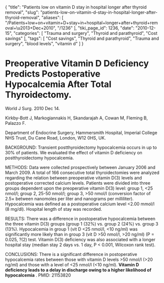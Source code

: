 {
    "title": "Patients low on vitamin D stay in hospital longer after thyroid removal",
    "slug": "patients-low-on-vitamin-d-stay-in-hospital-longer-after-thyroid-removal",
    "aliases": [
        "/Patients+low+on+vitamin+D+stay+in+hospital+longer+after+thyroid+removal+\u2013+Dec+2010",
        "/1236"
    ],
    "tiki_page_id": 1236,
    "date": "2010-12-15",
    "categories": [
        "Trauma and surgery",
        "Thyroid and parathyroid",
        "Cost savings"
    ],
    "tags": [
        "Cost savings",
        "Thyroid and parathyroid",
        "Trauma and surgery",
        "blood levels",
        "vitamin d"
    ]
}


# Preoperative Vitamin D Deficiency Predicts Postoperative Hypocalcemia After Total Thyroidectomy.

World J Surg. 2010 Dec 14.

Kirkby-Bott J, Markogiannakis H, Skandarajah A, Cowan M, Fleming B, Palazzo F.

Department of Endocrine Surgery, Hammersmith Hospital, Imperial College NHS Trust, Du Cane Road, London, W12 0HS, UK.

BACKGROUND: Transient postthyroidectomy hypocalcemia occurs in up to 30% of patients. We evaluated the effect of vitamin D deficiency on postthyroidectomy hypocalcemia.

METHODS: Data were collected prospectively between January 2006 and March 2009. A total of 166 consecutive total thyroidectomies were analyzed regarding the relation between preoperative vitamin D(3) levels and postoperative corrected calcium levels. Patients were divided into three groups dependent upon the preoperative vitamin D(3) level: group 1, <25 nmol/l; group 2, 25-50 nmol/l; group 3, >50 nmol/l (conversion factor of 2.5× between nanomoles per liter and nanograms per milliliter). Hypocalcemia was defined as a postoperative calcium level <2.00 mmol/l (8 mg/dl). Hospital length of stay was recorded.

RESULTS: There was a difference in postoperative hypocalcemia between the three vitamin D(3) groups (group 1 (32%) vs. group 2 (24%) vs. group 3 (13%). Hypocalcemia in group 1 (vit D <25 nmol/l, <10 ng/ml) was significantly more likely than in group 3 (vit D >50 nmol/l, >20 ng/ml) (P = 0.025, ?(2) test. Vitamin D(3) deficiency was also associated with a longer hospital stay (median stay 2 days vs. 1 day, P < 0.001, Wilcoxon rank test).

CONCLUSIONS: There is a significant difference in postoperative hypocalcemia rates between those with vitamin D levels >50 nmol/l (>20 ng/ml) and those with a level of <25 nmol/l (<10 ng/ml).  **Vitamin D deficiency leads to a delay in discharge owing to a higher likelihood of hypocalcemia** . PMID: 21153820